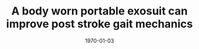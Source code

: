 ---
title: "3. A body worn portable exosuit can improve post stroke gait mechanics"
collection: publications
permalink: /publication/Ab-3
date: 1970-01-03
venue: 'Engineering'
citation:  'Sloot L., <b>Kudzia P.</b>, Bae J., Hendron K., Holt K., O’Donnell K., Ellis T., Awad L., Walsh C., A body worn portable exosuit can improve post stroke gait mechanics. <i>American Society of Biomechanics</i>, 41st Meeting. Boulder, Colorado, USA. <b>2017</b>'
---